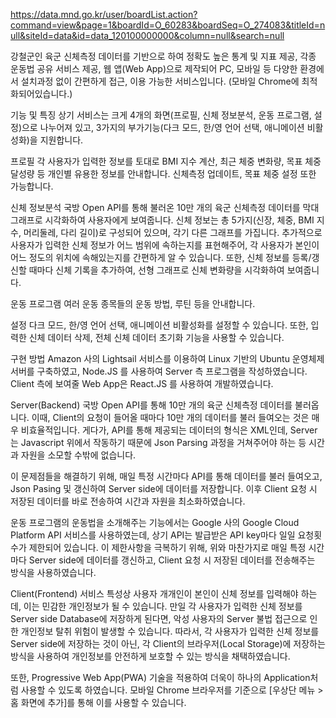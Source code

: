 ﻿https://data.mnd.go.kr/user/boardList.action?command=view&page=1&boardId=O_60283&boardSeq=O_274083&titleId=null&siteId=data&id=data_120100000000&column=null&search=null

강철군인
육군 신체측정 데이터를 기반으로 하여 정확도 높은 통계 및 지표 제공, 각종 운동법 공유 서비스 제공, 웹 앱(Web App)으로 제작되어 PC, 모바일 등 다양한 환경에서 설치과정 없이 간편하게 접근, 이용 가능한 서비스입니다. (모바일 Chrome에 최적화되어있습니다.)




기능 및 특징
상기 서비스는 크게 4개의 화면(프로필, 신체 정보분석, 운동 프로그램, 설정)으로 나누어져 있고, 3가지의 부가기능(다크 모드, 한/영 언어 선택, 애니메이션 비활성화)을 지원합니다.

프로필
각 사용자가 입력한 정보를 토대로 BMI 지수 계산, 최근 체중 변화량, 목표 체중 달성량 등 개인별 유용한 정보를 안내합니다. 신체측정 업데이트, 목표 체중 설정 또한 가능합니다.

신체 정보분석
국방 Open API를 통해 불러온 10만 개의 육군 신체측정 데이터를 막대그래프로 시각화하여 사용자에게 보여줍니다. 신체 정보는 총 5가지(신장, 체중, BMI 지수, 머리둘레, 다리 길이)로 구성되어 있으며, 각기 다른 그래프를 가집니다. 추가적으로 사용자가 입력한 신체 정보가 어느 범위에 속하는지를 표현해주어, 각 사용자가 본인이 어느 정도의 위치에 속해있는지를 간편하게 알 수 있습니다.
또한, 신체 정보를 등록/갱신할 때마다 신체 기록을 추가하여, 선형 그래프로 신체 변화량을 시각화하여 보여줍니다.

운동 프로그램
여러 운동 종목들의 운동 방법, 루틴 등을 안내합니다.

설정
다크 모드, 한/영 언어 선택, 애니메이션 비활성화를 설정할 수 있습니다. 또한, 입력한 신체 데이터 삭제, 전체 신체 데이터 초기화 기능을 사용할 수 있습니다.

구현 방법
Amazon 사의 Lightsail 서비스를 이용하여 Linux 기반의 Ubuntu 운영체제 서버를 구축하였고, Node.JS 를 사용하여 Server 측 프로그램을 작성하였습니다. Client 측에 보여줄 Web App은 React.JS 를 사용하여 개발하였습니다.

Server(Backend)
국방 Open API를 통해 10만 개의 육군 신체측정 데이터를 불러옵니다. 이때, Client의 요청이 들어올 때마다 10만 개의 데이터를 불러 들여오는 것은 매우 비효율적입니다. 게다가, API를 통해 제공되는 데이터의 형식은 XML인데, Server는 Javascript 위에서 작동하기 때문에 Json Parsing 과정을 거쳐주어야 하는 등 시간과 자원을 소모할 수밖에 없습니다.

이 문제점들을 해결하기 위해, 매일 특정 시간마다 API를 통해 데이터를 불러 들여오고, Json Pasing 및 갱신하여 Server side에 데이터를 저장합니다. 이후 Client 요청 시 저장된 데이터를 바로 전송하여 시간과 자원을 최소화하였습니다.

운동 프로그램의 운동법을 소개해주는 기능에서는 Google 사의 Google Cloud Platform API 서비스를 사용하였는데, 상기 API는 발급받은 API key마다 일일 요청횟수가 제한되어 있습니다. 이 제한사항을 극복하기 위해, 위와 마찬가지로 매일 특정 시간마다 Server side에 데이터를 갱신하고, Client 요청 시 저장된 데이터를 전송해주는 방식을 사용하였습니다.

Client(Frontend)
서비스 특성상 사용자 개개인이 본인이 신체 정보를 입력해야 하는데, 이는 민감한 개인정보가 될 수 있습니다. 만일 각 사용자가 입력한 신체 정보를 Server side Database에 저장하게 된다면, 악성 사용자의 Server 불법 접근으로 인한 개인정보 탈취 위험이 발생할 수 있습니다. 따라서, 각 사용자가 입력한 신체 정보를 Server side에 저장하는 것이 아닌, 각 Client의 브라우저(Local Storage)에 저장하는 방식을 사용하여 개인정보를 안전하게 보호할 수 있는 방식을 채택하였습니다.

또한, Progressive Web App(PWA) 기술을 적용하여 더욱이 하나의 Application처럼 사용할 수 있도록 하였습니다. 모바일 Chrome 브라우저를 기준으로 [우상단 메뉴 > 홈 화면에 추가]를 통해 이를 사용할 수 있습니다.
